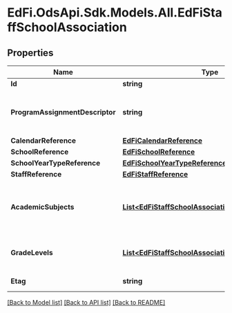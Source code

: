 # EdFi.OdsApi.Sdk.Models.All.EdFiStaffSchoolAssociation
## Properties

Name | Type | Description | Notes
------------ | ------------- | ------------- | -------------
**Id** | **string** |  | 
**ProgramAssignmentDescriptor** | **string** | The name of the program for which the individual is assigned; for example:          Regular education          Title I-Academic          Title I-Non-Academic          Special Education          Bilingual/English as a Second Language. | 
**CalendarReference** | [**EdFiCalendarReference**](EdFiCalendarReference.md) |  | [optional] 
**SchoolReference** | [**EdFiSchoolReference**](EdFiSchoolReference.md) |  | 
**SchoolYearTypeReference** | [**EdFiSchoolYearTypeReference**](EdFiSchoolYearTypeReference.md) |  | [optional] 
**StaffReference** | [**EdFiStaffReference**](EdFiStaffReference.md) |  | 
**AcademicSubjects** | [**List&lt;EdFiStaffSchoolAssociationAcademicSubject&gt;**](EdFiStaffSchoolAssociationAcademicSubject.md) | An unordered collection of staffSchoolAssociationAcademicSubjects. The teaching field taught by an individual, for example English/Language Arts, Reading, Mathematics, Science, Social Sciences, etc. | [optional] 
**GradeLevels** | [**List&lt;EdFiStaffSchoolAssociationGradeLevel&gt;**](EdFiStaffSchoolAssociationGradeLevel.md) | An unordered collection of staffSchoolAssociationGradeLevels. The set of grade levels for which the individual&#39;s assignment is responsible. | [optional] 
**Etag** | **string** | A unique system-generated value that identifies the version of the resource. | [optional] 

[[Back to Model list]](../README.md#documentation-for-models) [[Back to API list]](../README.md#documentation-for-api-endpoints) [[Back to README]](../README.md)

